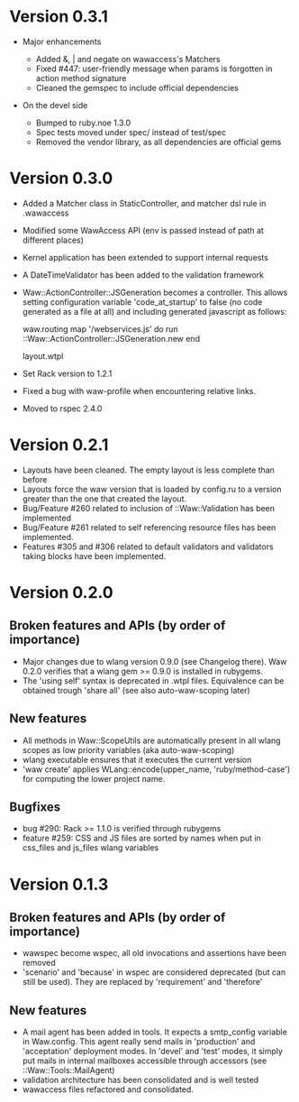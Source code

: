 # Version 0.3.1

* Major enhancements

  * Added &, | and negate on wawaccess's Matchers
  * Fixed #447: user-friendly message when params is forgotten in action method signature
  * Cleaned the gemspec to include official dependencies

* On the devel side

  * Bumped to ruby.noe 1.3.0
  * Spec tests moved under spec/ instead of test/spec
  * Removed the vendor library, as all dependencies are official gems

# Version 0.3.0

* Added a Matcher class in StaticController, and matcher dsl rule in .wawaccess
* Modified some WawAccess API (env is passed instead of path at different places)
* Kernel application has been extended to support internal requests
* A DateTimeValidator has been added to the validation framework
* Waw::ActionController::JSGeneration becomes a controller. This allows setting
  configuration variable 'code_at_startup' to false (no code generated as a file
  at all) and including generated javascript as follows:

    waw.routing
        map '/webservices.js' do
          run ::Waw::ActionController::JSGeneration.new
        end
      
    layout.wtpl
  		  <script type="text/javascript" src="/webservices.js"></script>
  		  
* Set Rack version to 1.2.1
* Fixed a bug with waw-profile when encountering relative links.
* Moved to rspec 2.4.0

# Version 0.2.1

* Layouts have been cleaned. The empty layout is less complete than before
* Layouts force the waw version that is loaded by config.ru to a version greater
  than the one that created the layout. 
* Bug/Feature #260 related to inclusion of ::Waw::Validation has been implemented
* Bug/Feature #261 related to self referencing resource files has been implemented.
* Features #305 and #306 related to default validators and validators taking blocks
  have been implemented.

# Version 0.2.0

## Broken features and APIs (by order of importance)

* Major changes due to wlang version 0.9.0 (see Changelog there). Waw 0.2.0 verifies
  that a wlang gem >= 0.9.0 is installed in rubygems.
* The 'using self' syntax is deprecated in .wtpl files. Equivalence can be obtained 
  trough 'share all' (see also auto-waw-scoping later)

## New features

* All methods in Waw::ScopeUtils are automatically present in all wlang scopes as 
  low priority variables (aka auto-waw-scoping)
* wlang executable ensures that it executes the current version
* 'waw create' applies WLang::encode(upper_name, 'ruby/method-case') for computing 
  the lower project name.

## Bugfixes

* bug #290: Rack >= 1.1.0 is verified through rubygems
* feature #259: CSS and JS files are sorted by names when put in css_files and js_files wlang 
  variables

# Version 0.1.3

## Broken features and APIs (by order of importance)

* wawspec become wspec, all old invocations and assertions have been removed
* 'scenario' and 'because' in wspec are considered deprecated (but can still be used).
  They are replaced by 'requirement' and 'therefore'

## New features

* A mail agent has been added in tools. It expects a smtp_config variable in Waw.config.
  This agent really send mails in 'production' and 'acceptation' deployment modes. In
  'devel' and 'test' modes, it simply put mails in internal mailboxes accessible through
  accessors (see ::Waw::Tools::MailAgent)
* validation architecture has been consolidated and is well tested
* wawaccess files refactored and consolidated.
